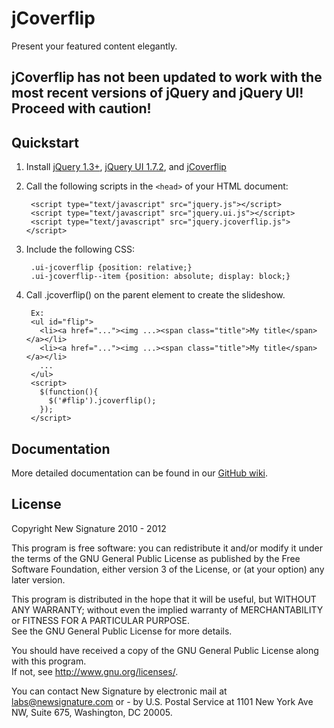 # jCoverflip

Present your featured content elegantly. 

## jCoverflip has not been updated to work with the most recent versions of jQuery and jQuery UI! Proceed with caution!

## Quickstart

1. Install [jQuery 1.3+](http://docs.jquery.com/Downloading_jQuery), [jQuery UI 1.7.2](http://jqueryui.com/download), and [jCoverflip](https://nodeload.github.com/NewSignature/jcoverflip/zipball/master)
2. Call the following scripts in the `<head>` of your HTML document:

        <script type="text/javascript" src="jquery.js"></script>
        <script type="text/javascript" src="jquery.ui.js"></script>
        <script type="text/javascript" src="jquery.jcoverflip.js"></script>

3. Include the following CSS:

        .ui-jcoverflip {position: relative;}
        .ui-jcoverflip--item {position: absolute; display: block;}

4. Call .jcoverflip() on the parent element to create the slideshow.

        Ex:
        <ul id="flip">
          <li><a href="..."><img ...><span class="title">My title</span></a></li>
          <li><a href="..."><img ...><span class="title">My title</span></a></li>
          ...
        </ul>
        <script>
          $(function(){
            $('#flip').jcoverflip();
          });
        </script>

## Documentation

More detailed documentation can be found in our [GitHub wiki](/NewSignature/jcoverflip/wiki).


## License

Copyright New Signature 2010 - 2012

This program is free software: you can redistribute it and/or modify it under the terms of the 
GNU General Public License as published by the Free Software Foundation, either version 3 of the 
License, or (at your option) any later version.

This program is distributed in the hope that it will be useful, but WITHOUT ANY WARRANTY; 
without even the implied warranty of MERCHANTABILITY or FITNESS FOR A PARTICULAR PURPOSE.  
See the GNU General Public License for more details.

You should have received a copy of the GNU General Public License along with this program.  
If not, see <http://www.gnu.org/licenses/>.

You can contact New Signature by electronic mail at labs@newsignature.com 
or - by U.S. Postal Service at 1101 New York Ave NW, Suite 675, Washington, DC 20005.
